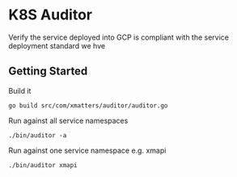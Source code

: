 # K8S Auditor

Verify the service deployed into GCP is compliant with the service deployment standard we hve
## Getting Started

Build it

```
go build src/com/xmatters/auditor/auditor.go
```

Run against all service namespaces

```
./bin/auditor -a
```

Run against one service namespace e.g. xmapi

```
./bin/auditor xmapi
```